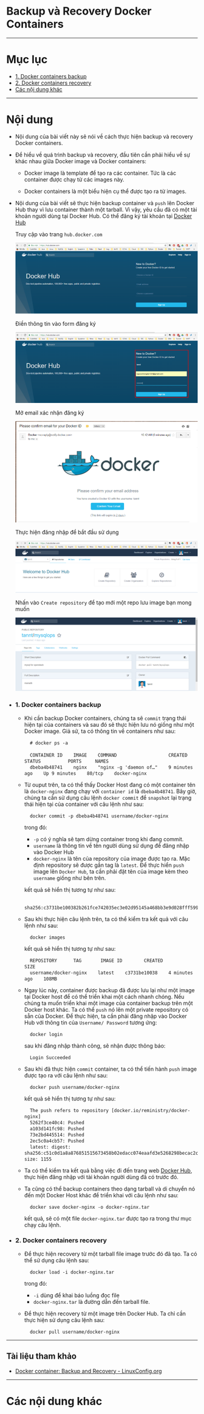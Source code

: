 # Backup và Recovery Docker Containers

____

# Mục lục


- [1. Docker containers backup](#backup)
- [2. Docker containers recovery](#recovery)
- [Các nội dung khác](#content-others)

____

# <a name="content">Nội dung</a>

- Nội dung của bài viết này sẽ nói về cách thực hiện backup và recovery Docker containers. 

- Để hiểu về quá trình backup và recovery, đầu tiên cần phải hiểu về sự khác nhau giữa Docker image và Docker containers:

    + Docker image là template để tạo ra các container. Tức là các container được chạy từ các images này.

    + Docker containers là một biểu hiện cụ thể được tạo ra từ images.

- Nội dung của bài viết sẽ thực hiện backup container và `push` lên Docker Hub thay vì lưu container thành một tarball. Vì vậy, yêu cầu đã có một tài khoản người dùng tại Docker Hub. Có thể đăng ký tài khoản tại [Docker Hub](https://hub.docker.com)

    Truy cập vào trang `hub.docker.com`

    ![create_docker_hub_1](../../images/create_docker_hub_1.png)

    Điền thông tin vào form đăng ký

    ![create_docker_hub_1](../../images/create_docker_hub_2.png)

    Mở email xác nhận đăng ký

    ![create_docker_hub_1](../../images/create_docker_hub_3.png)

    Thực hiện đăng nhập để bắt đầu sử dụng

    ![create_docker_hub_1](../../images/create_docker_hub_4.png)

    Nhấn vào `Create repository` để tạo mới một repo lưu image bạn mong muốn

    ![create_docker_hub_1](../../images/create_docker_hub_5.png)

- ### <a name="backup">1. Docker containers backup</a>

    + Khi cần backup Docker containers, chúng ta sẽ `commit` trạng thái hiện tại của containers và sau đó sẽ thực hiện lưu nó giống như một Docker image. Giả sử, ta có thông tin về containers như sau:

            # docker ps -a
    
            CONTAINER ID    IMAGE    COMMAND                   CREATED          STATUS          PORTS     NAMES
            dbeba4b48741    nginx    "nginx -g 'daemon of…"    9 minutes ago    Up 9 minutes    80/tcp    docker-nginx

    + Từ ouput trên, ta có thể thấy Docker Host đang có một container tên là `docker-nginx` đang chạy với `container id` là `dbeba4b48741`. Bây giờ, chúng ta cần sử dụng câu lệnh `docker commit` để `snapshot` lại trạng thái hiện tại của container với câu lệnh như sau:

            docker commit -p dbeba4b48741 username/docker-nginx

        trong đó: 

        - `-p` có ý nghĩa sẽ tạm dừng container trong khi đang commit.
        - `username` là thông tin về tên người dùng sử dụng để đăng nhập vào Docker Hub
        - `docker-nginx` là tên của repository của image được tạo ra. Mặc định repository sẽ được gắn tag là `latest`. Để thực hiển `push` image lên `Docker Hub`, ta cần phải đặt tên của image kèm theo `username` giống như bên trên.

        kết quả sẽ hiển thị tương tự như sau:

            sha256:c3731be100382b261fce742035ec3e02d95145a468bb3e9d028fff599aa6ecab

    + Sau khi thực hiện câu lệnh trên, ta có thể kiểm tra kết quả với câu lệnh như sau:

            docker images

        kết quả sẽ hiển thị tương tự như sau:

            REPOSITORY      TAG       IMAGE ID        CREATED          SIZE
            username/docker-nginx    latest    c3731be10038    4 minutes ago    108MB

    + Ngay lúc này, container được backup đã được lưu lại như một image tại Docker host để có thể triển khai một cách nhanh chóng. Nếu chúng ta muốn triển khai một image của container backup trên một Docker host khác. Ta có thể `push` nó lên một private repository có sẵn của Docker. Để thực hiện, ta cần phải đăng nhập vào Docker Hub với thông tin của `Username/ Password` tương ứng:

            docker login

        sau khi đăng nhập thành công, sẽ nhận được thông báo:

            Login Succeeded

    + Sau khi đã thực hiện `commit` container, ta có thể tiến hành `push` image được tạo ra với câu lệnh như sau:

            docker push username/docker-nginx

        kết quả sẽ hiển thị tương tự như sau:

            The push refers to repository [docker.io/reministry/docker-nginx]
            5262f3ce40c4: Pushed
            a103d141fc98: Pushed
            73e2bd445514: Pushed
            2ec5c0a4cb57: Pushed
            latest: digest: sha256:c51c0d1a8a876851515673458b02edacc074eaafd3e5268298becac2c9ab8998 size: 1155


    + Ta có thể kiểm tra kết quả bằng việc đi đến trang web [Docker Hub](https://hub.docker.com), thực hiện đăng nhập với tài khoản người dùng đã có trước đó.

    + Ta cũng có thể backup containers theo dạng tarball và di chuyển nó đến một Docker Host khác để triển khai với câu lệnh như sau:

            docker save docker-nginx -o docker-nginx.tar

        kết quả, sẽ có một file `docker-nginx.tar` được tạo ra trong thư mục chạy câu lệnh.


- ### <a name="recovery">2. Docker containers recovery</a>

    + Để thực hiện recovery từ một tarball file image trước đó đã tạo. Ta có thể sử dụng câu lệnh sau:

            docker load -i docker-nginx.tar

        trong đó:

        - `-i` dùng để khai báo luồng đọc file
        - `docker-nginx.tar` là đường dẫn đến tarball file.

    + Để thực hiện recovery từ một image trên Docker Hub. Ta chỉ cần thực hiện sử dụng câu lệnh sau:

            docker pull username/docker-nginx

____

## Tài liệu tham khảo

- [Docker container: Backup and Recovery - LinuxConfig.org](https://linuxconfig.org/docker-container-backup-and-recovery)
____

# <a name="content-others">Các nội dung khác</a>
